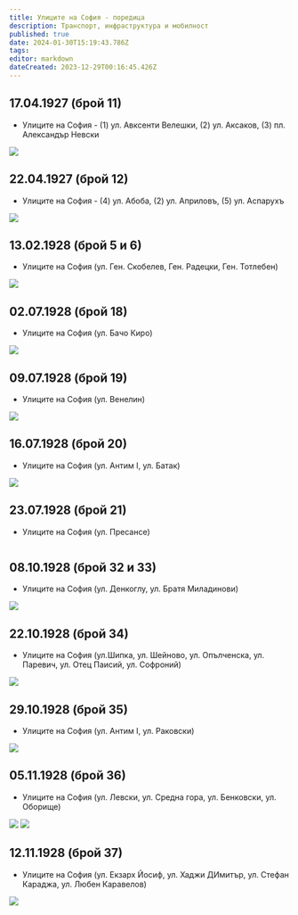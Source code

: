 ```yaml
---
title: Улиците на София - поредица
description: Транспорт, инфраструктура и мобилност
published: true
date: 2024-01-30T15:19:43.786Z
tags: 
editor: markdown
dateCreated: 2023-12-29T00:16:45.426Z
---
```



## 17.04.1927 (брой 11)
- Улиците на София - (1) ул. Авксенти Велешки, (2) ул. Аксаков, (3) пл. Александър Невски


<img src="http://46.10.181.183:1518/trinmo/literature/vestnik-stolichen-obshitnski/1927/br11-str3.jpg">

## 22.04.1927 (брой 12)
- Улиците на София - (4) ул. Абоба, (2) ул. Априловъ, (5) ул. Аспарухъ

<img src="http://46.10.181.183:1518/trinmo/literature/vestnik-stolichen-obshitnski/1927/br12-str2.jpg">



## 13.02.1928 (брой 5 и 6)
- Улиците на София (ул. Ген. Скобелев, Ген. Радецки, Ген. Тотлебен)


<img src="http://46.10.181.183:1518/trinmo/literature/vestnik-stolichen-obshitnski/1928/br5-6-str4.jpg">


## 02.07.1928 (брой 18)
- Улиците на София (ул. Бачо Киро)

<img src="http://46.10.181.183:1518/trinmo/literature/vestnik-stolichen-obshitnski/1928/br18-str1.jpg">

## 09.07.1928 (брой 19)
- Улиците на София (ул. Венелин)

<img src="http://46.10.181.183:1518/trinmo/literature/vestnik-stolichen-obshitnski/1928/br19-str3-1.jpg">

## 16.07.1928 (брой 20)
- Улиците на София (ул. Антим I, ул. Батак)

<img src="http://46.10.181.183:1518/trinmo/literature/vestnik-stolichen-obshitnski/1928/br20-str1.jpg">

## 23.07.1928 (брой 21)
- Улиците на София (ул. Пресансе)

<img src="">

## 08.10.1928 (брой 32 и 33)
- Улиците на София (ул. Денкоглу, ул. Братя Миладинови)

<img src="http://46.10.181.183:1518/trinmo/literature/vestnik-stolichen-obshitnski/1928/br32-33-str6.jpg">


## 22.10.1928 (брой 34)
- Улиците на София (ул.Шипка, ул. Шейново, ул. Опълченска, ул. Паревич, ул. Отец Паисий, ул. Софроний)

<img src="http://46.10.181.183:1518/trinmo/literature/vestnik-stolichen-obshitnski/1928/br34-str3-1.jpg">

## 29.10.1928 (брой 35)
- Улиците на София (ул. Антим I, ул. Раковски)

<img src="http://46.10.181.183:1518/trinmo/literature/vestnik-stolichen-obshitnski/1928/br35-str.3.jpg">

## 05.11.1928 (брой 36)
- Улиците на София (ул. Левски, ул. Средна гора, ул. Бенковски, ул. Оборище)

<img src="http://46.10.181.183:1518/trinmo/literature/vestnik-stolichen-obshitnski/1928/br36-str.4-1.jpg">
<img src="http://46.10.181.183:1518/trinmo/literature/vestnik-stolichen-obshitnski/1928/br36-str.4-1.jpg">

## 12.11.1928 (брой 37)
- Улиците на София (ул. Екзарх Йосиф, ул. Хаджи ДИмитър, ул. Стефан Караджа, ул. Любен Каравелов)

<img src="http://46.10.181.183:1518/trinmo/literature/vestnik-stolichen-obshitnski/1928/br37-str2-1.jpg">






